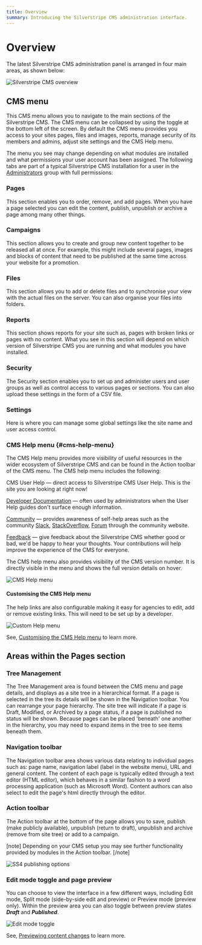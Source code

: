 ```yaml
---
title: Overview
summary: Introducing the Silverstripe CMS administration interface.
---
```


# Overview

The latest Silverstripe CMS administration panel is arranged in four main areas, as shown below:

![Silverstripe CMS overview](../_images/basic-overview.png)

## CMS menu

This CMS menu allows you to navigate to the main sections of the Silverstripe CMS. The CMS menu can be collapsed by using the toggle at the bottom left of the screen. By default the CMS menu provides you access to your sites pages, files and images, reports, manage security of its members and admins, adjust site settings and the CMS Help menu.

The menu you see may change depending on what modules are installed and what permissions your user account has been assigned. The following tabs are part of a typical Silverstripe CMS installation for a user in the [Administrators](managing_roles_and_permissions/#using-roles) group with full permissions:

### Pages

This section enables you to order, remove, and add pages. When you have a page selected you can edit the content, publish, unpublish or archive a page among many other things.

### Campaigns

This section allows you to create and group new content together to be released all at once. For example, this might include several pages, images and blocks of content that need to be published at the same time across your website for a promotion.

### Files

This section allows you to add or delete files and to synchronise your view with the actual files on the server. You can also organise your files into folders.

### Reports

This section shows reports for your site such as, pages with broken links or pages with no content. What you see in this section will depend on which version of Silverstripe CMS you are running and what modules you have installed.

### Security

The Security section enables you to set up and administer users and user groups as well as control access to various pages or sections. You can also upload these settings in the form of a CSV file.

### Settings

Here is where you can manage some global settings like the site name and user access control.

### CMS Help menu {#cms-help-menu}

The CMS Help menu provides more visibility of useful resources in the wider ecosystem of Silverstripe CMS and can be found in the Action toolbar of the CMS menu. The CMS help menu includes the following:

CMS User Help — direct access to Silverstripe CMS User Help. This is the site you are looking at right now!

[Developer Documentation](https://doc.silverstripe.org) — often used by administrators when the User Help guides don't surface enough information.

[Community](https://silverstripe.org) — provides awareness of self-help areas such as the community [Slack](https://www.silverstripe.org/community/slack-signup), [StackOverflow](https://stackoverflow.com/questions/tagged/silverstripe), [Forum](https://forum.silverstripe.org/) through the community website.

[Feedback](https://www.silverstripe.org/give-feedback/) — give feedback about the Silverstripe CMS whether good or bad, we'd be happy to hear your thoughts. Your contributions will help improve the experience of the CMS for everyone.

The CMS help menu also provides visibility of the CMS version number. It is directly visible in the menu and shows the full version details on hover.

![CMS Help menu](../_images/CMS_help_menu.png)

#### Customising the CMS Help menu

The help links are also configurable making it easy for agencies to edit, add or remove existing links. This will need to be set up by a developer.

![Custom Help menu](../_images/CMS_custom_links.png)

See, [Customising the CMS Help menu](https://docs.silverstripe.org/en/4/developer_guides/customising_the_admin_interface/how_tos/customise_cms_menu/#customising-the-cms-help-menu) to learn more.

## Areas within the Pages section

### Tree Management

The Tree Management area is found between the CMS menu and page details, and displays as a site tree in a hierarchical format. If a page is selected in the tree its details will be shown in the Navigation toolbar. You can rearrange your page hierarchy. The site tree will indicate if a page is Draft, Modified, or Archived by a page status, if a page is published no status will be shown. Because pages can be placed 'beneath' one another in the hierarchy, you may need to expand items in the tree to see items beneath them.

### Navigation toolbar

The Navigation toolbar area shows various data relating to individual pages such as: page name, navigation label (label in the website menu), URL and general content. The content of each page is typically edited through a text editor (HTML editor), which behaves in a similar fashion to a word processing application (such as Microsoft Word). Content authors can also select to edit the page's html directly through the editor.

### Action toolbar

The Action toolbar at the bottom of the page allows you to save, publish (make publicly available), unpublish (return to draft), unpublish and archive (remove from site tree) or add to a campaign.

[note]
Depending on your CMS setup you may see further functionality provided by modules in the Action toolbar.
[/note]

![SS4 publishing options](../_images/publishing-options.png)

### Edit mode toggle and page preview

You can choose to view the interface in a few different ways, including Edit mode, Split mode (side-by-side edit and preview) or Preview mode (preview only). Within the preview area you can also toggle between preview states ***Draft*** and ***Published***.

![Edit mode toggle](../_images/Preview-Bar.png)

See, [Previewing content changes](../creating_pages_and_content/creating_and_editing_content/previewing_changes) to learn more.

